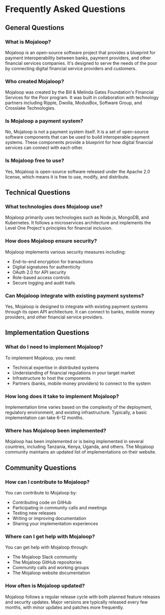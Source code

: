 # Frequently Asked Questions

## General Questions

### What is Mojaloop?
Mojaloop is an open-source software project that provides a blueprint for payment interoperability between banks, payment providers, and other financial services companies. It's designed to serve the needs of the poor by connecting digital financial service providers and customers.

### Who created Mojaloop?
Mojaloop was created by the Bill & Melinda Gates Foundation's Financial Services for the Poor program. It was built in collaboration with technology partners including Ripple, Dwolla, ModusBox, Software Group, and Crosslake Technologies.

### Is Mojaloop a payment system?
No, Mojaloop is not a payment system itself. It is a set of open-source software components that can be used to build interoperable payment systems. These components provide a blueprint for how digital financial services can connect with each other.

### Is Mojaloop free to use?
Yes, Mojaloop is open-source software released under the Apache 2.0 license, which means it is free to use, modify, and distribute.

## Technical Questions

### What technologies does Mojaloop use?
Mojaloop primarily uses technologies such as Node.js, MongoDB, and Kubernetes. It follows a microservices architecture and implements the Level One Project's principles for financial inclusion.

### How does Mojaloop ensure security?
Mojaloop implements various security measures including:
- End-to-end encryption for transactions
- Digital signatures for authenticity
- OAuth 2.0 for API security
- Role-based access controls
- Secure logging and audit trails

### Can Mojaloop integrate with existing payment systems?
Yes, Mojaloop is designed to integrate with existing payment systems through its open API architecture. It can connect to banks, mobile money providers, and other financial service providers.

## Implementation Questions

### What do I need to implement Mojaloop?
To implement Mojaloop, you need:
- Technical expertise in distributed systems
- Understanding of financial regulations in your target market
- Infrastructure to host the components
- Partners (banks, mobile money providers) to connect to the system

### How long does it take to implement Mojaloop?
Implementation time varies based on the complexity of the deployment, regulatory environment, and existing infrastructure. Typically, a basic implementation can take 6-12 months.

### Where has Mojaloop been implemented?
Mojaloop has been implemented or is being implemented in several countries, including Tanzania, Kenya, Uganda, and others. The Mojaloop community maintains an updated list of implementations on their website.

## Community Questions

### How can I contribute to Mojaloop?
You can contribute to Mojaloop by:
- Contributing code on GitHub
- Participating in community calls and meetings
- Testing new releases
- Writing or improving documentation
- Sharing your implementation experiences

### Where can I get help with Mojaloop?
You can get help with Mojaloop through:
- The Mojaloop Slack community
- The Mojaloop GitHub repositories
- Community calls and working groups
- The Mojaloop website documentation

### How often is Mojaloop updated?
Mojaloop follows a regular release cycle with both planned feature releases and security updates. Major versions are typically released every few months, with minor updates and patches more frequently.
